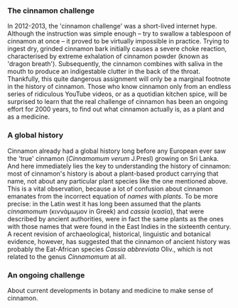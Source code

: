 <param ve-config
	title="Cinnamon: two thousand years of botanical disambiguation"
	banner="https://github.com/JSTOR-Labs/plant-humanities/raw/master/images/cinnamon_banner_image.jpg"
	layout="vtl"
	num-maps="0"
	num-images="0"
	num-specimens="0"
	num-primary-sources="0"
	author="Wouter Klein">

### The cinnamon challenge

In 2012-2013, the 'cinnamon challenge' was a short-lived internet hype. Although the instruction was simple enough – try to swallow a tablespoon of cinnamon at once – it proved to be virtually impossible in practice. Trying to ingest dry, grinded cinnamon bark initially causes a severe choke reaction, characterised by extreme exhalation of cinnamon powder (known as 'dragon breath'). Subsequently, the cinnamon combines with saliva in the mouth to produce an indigestable clutter in the back of the throat. Thankfully, this <span url="https://doi.org/10.1542/peds.2012-3418">quite dangerous assignment</span> will only be a marginal footnote in the history of cinnamon. Those who know cinnamon only from an endless series of ridiculous YouTube videos, or as a quotidian kitchen spice, will be surprised to learn that the real challenge of cinnamon has been an ongoing effort for 2000 years, to find out what cinnamon actually is, as a plant and as a medicine.

### A global history

Cinnamon already had a global history long before any European ever saw the 'true' cinnamon (_Cinnamomum verum_ J.Presl) growing on Sri Lanka. And here immediately lies the key to understanding the history of cinnamon: most of cinnamon's history is about a plant-based product carrying that name, not about any particular plant species like the one mentioned above. This is a vital observation, because a lot of confusion about cinnamon emanates from the incorrect equation of _names_ with _plants_. To be more precise: in the Latin west it has long been assumed that the plants _cinnamomum_ (κιννάμωμον in Greek) and _cassia_ (κασία), that were described by ancient authorities, were in fact the same plants as the ones with those names that were found in the East Indies in the sixteenth century. A recent revision of archaeological, historical, linguistic and botanical evidence, however, has suggested that the cinnamon of ancient history was probably the Eat-African species _Cassia abbreviata_ Oliv., which is not related to the genus _Cinnamomum_ at all.

### An ongoing challenge
About current developments in botany and medicine to make sense of cinnamon.
<!--stackedit_data:
eyJoaXN0b3J5IjpbLTEyMDE1NjEyMTMsMTAzNDY4MzMyNCwtMT
AxMTE4Mjk2NiwtMjEzNTcwMjIyMCwtNzc2NTgwNDIzLDc4NTc5
MzQ0MiwxNzMwMjExNDU2LDcxNzczMDY4MywtMzU3NzA5MjAxLD
E3NjE5MTg3MjUsLTEyMjQ4MTc0NDQsLTEwNjU0OTM3MzQsNDgy
NjI3NzI4LDIwODkzMzc1NDgsLTc5MDI0NDM1MV19
-->
